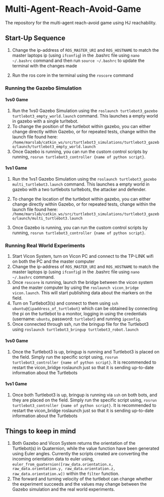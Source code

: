 # Multi-Agent-Reach-Avoid-Game
The repository for the multi-agent reach-avoid game using HJ reachability.


## Start-Up Sequence

1. Change the ip-address of `ROS_MASTER_URI` and `ROS_HOSTNAME` to match the master laptops ip (using `ifconfig`) in the .bashrc file using `nano ~/.bashrc` command and then run `source ~/.bashrc` to update the terminal with the changes made

2. Run the ros core in the terminal using the `roscore` command


### Running the Gazebo Simulation

#### 1vs0 Game
1. Run the 1vs0 Gazebo Simulation using the `roslaunch turtlebot3_gazebo turtlebot3_empty_world.launch` command. This launches a empty world in gazebo with a single turltebot.
2. To change the position of the turtlebot within gazebo, you can either change directly within Gazebo, or for repeated tests, change within the launch file found here: `/home/marslab/catkin_ws/src/turtlebot3_simulations/turtlebot3_gazebo/launch/turtlebot3_empty_world.launch`
3. Once Gazebo is running, you can run the custom control scripts by running, `rosrun turtlebot3_controller {name of python script}`.

#### 1vs1 Game
1. Run the 1vs1 Gazebo Simulation using the `roslaunch turtlebot3_gazebo multi_turtlebot3.launch` command. This launches a empty world in gazebo with a two turtlebots turltebots, the attacker and defender.

2. To change the location of the turtlebot within gazebo, you can either change directly within Gazebo, or for repeated tests, change within the launch file found here: `/home/marslab/catkin_ws/src/turtlebot3_simulations/turtlebot3_gazebo/launch/multi_turtlebot3.launch`
3. Once Gazebo is running, you can run the custom control scripts by running, `rosrun turtlebot3_controller {name of python script}`.

### Running Real World Experiments
1. Start Vicon System, turn on Vicon PC and connect to the TP-LINK wifi on both the PC and the master computer
2. Change the ip-address of `ROS_MASTER_URI` and `ROS_HOSTNAME` to match the master laptops ip (using `ifconfig`) in the .bashrc file using `nano ~/.bashrc` command.
3. Once `roscore` is running, launch the bridge between the vicon system and the master computer by using the `roslaunch vicon_bridge vicon.launch`. This will start publishing data about the markers on the field.
4. Turn on Turtlebot3(s) and connect to them using `ssh ubuntu@{ipaddress_of_turtlebot}` which can be obtained by connecting the pi on the turtlebot to a monitor, logging in using the credentials (username: `ubuntu`, password: `turtlebot`) and running `ipconfig`. 
5. Once connected through ssh, run the bringup file for the Turtlebot3 using `roslaunch turtlebot3_bringup turtlebot3_robot.launch`

#### 1vs0 Game
1. Once the Turtlebot3 is up, bringup is running and Turtlebot3 is placed on the field. Simply run the specific script using, `rosrun turtlebot3_controller {name of python script}`. It is recommended to restart the vicon_bridge roslaunch just so that it is sending up-to-date information about the Turtlebots

#### 1vs1 Game
1. Once both Turtlebot3 is up, bringup is running via `ssh` on both bots, and they are placed on the field. Simply run the specific script using, `rosrun turtlebot3_controller {name of python script}`. It is recommended to restart the vicon_bridge roslaunch just so that it is sending up-to-date information about the Turtlebots


## Things to keep in mind
1. Both Gazebo and Vicon System returns the orientation of the Turtlebot(s) in Quaternion, while the value function have been generated using Euler angles. Currently the scripts created are converting the incoming orientation data to euler using, `euler_from_quaternion([raw_data.orientation.x, raw_data.orientation.y, raw_data.orientation.z, raw_data.orientation.w])` within the `filter` function.
2. The forward and turning velocity of the turtlebot can change whether the experiment succeeds and the values may change between the Gazebo simulation and the real world experiments.


